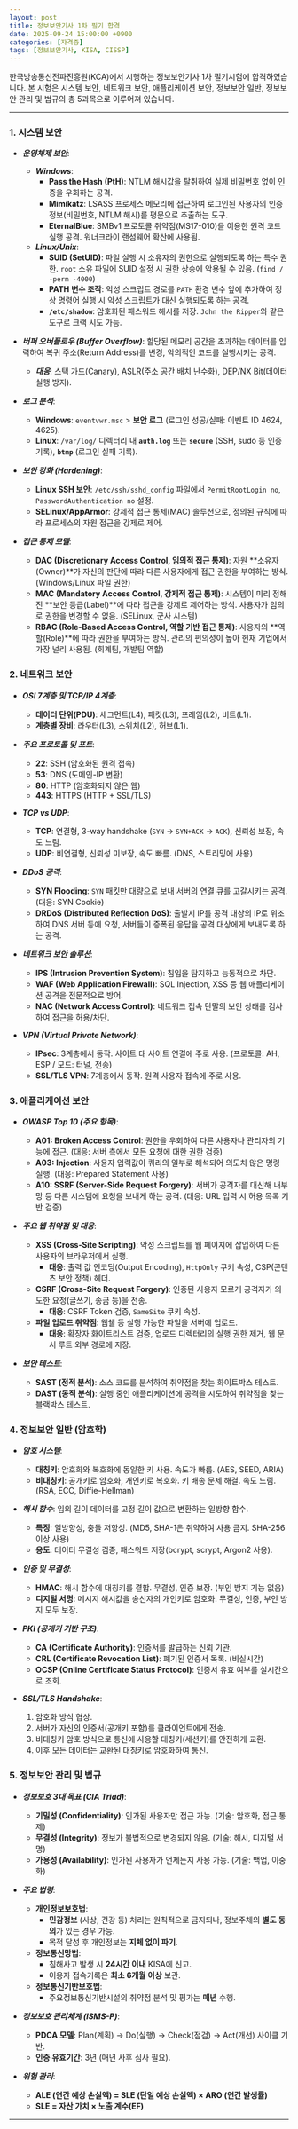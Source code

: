 ```yaml
---
layout: post
title: 정보보안기사 1차 필기 합격
date: 2025-09-24 15:00:00 +0900
categories: [자격증]
tags: [정보보안기사, KISA, CISSP]
---
```


한국방송통신전파진흥원(KCA)에서 시행하는 정보보안기사 1차 필기시험에 합격하였습니다. 본 시험은 시스템 보안, 네트워크 보안, 애플리케이션 보안, 정보보안 일반, 정보보안 관리 및 법규의 총 5과목으로 이루어져 있습니다.

---

### 1. 시스템 보안

- ***운영체제 보안***:
  - ***Windows***:
    - **Pass the Hash (PtH)**: NTLM 해시값을 탈취하여 실제 비밀번호 없이 인증을 우회하는 공격.
    - **Mimikatz**: LSASS 프로세스 메모리에 접근하여 로그인된 사용자의 인증 정보(비밀번호, NTLM 해시)를 평문으로 추출하는 도구.
    - **EternalBlue**: SMBv1 프로토콜 취약점(MS17-010)을 이용한 원격 코드 실행 공격. 워너크라이 랜섬웨어 확산에 사용됨.
  - ***Linux/Unix***:
    - **SUID (SetUID)**: 파일 실행 시 소유자의 권한으로 실행되도록 하는 특수 권한. `root` 소유 파일에 SUID 설정 시 권한 상승에 악용될 수 있음. (`find / -perm -4000`)
    - **PATH 변수 조작**: 악성 스크립트 경로를 `PATH` 환경 변수 앞에 추가하여 정상 명령어 실행 시 악성 스크립트가 대신 실행되도록 하는 공격.
    - **`/etc/shadow`**: 암호화된 패스워드 해시를 저장. `John the Ripper`와 같은 도구로 크랙 시도 가능.

- ***버퍼 오버플로우 (Buffer Overflow)***: 할당된 메모리 공간을 초과하는 데이터를 입력하여 복귀 주소(Return Address)를 변경, 악의적인 코드를 실행시키는 공격.
  - ***대응***: 스택 가드(Canary), ASLR(주소 공간 배치 난수화), DEP/NX Bit(데이터 실행 방지).

- ***로그 분석***:
  - **Windows**: `eventvwr.msc` > **보안 로그** (로그인 성공/실패: 이벤트 ID 4624, 4625).
  - **Linux**: `/var/log/` 디렉터리 내 **`auth.log`** 또는 **`secure`** (SSH, sudo 등 인증 기록), **`btmp`** (로그인 실패 기록).

- ***보안 강화 (Hardening)***:
  - **Linux SSH 보안**: `/etc/ssh/sshd_config` 파일에서 `PermitRootLogin no`, `PasswordAuthentication no` 설정.
  - **SELinux/AppArmor**: 강제적 접근 통제(MAC) 솔루션으로, 정의된 규칙에 따라 프로세스의 자원 접근을 강제로 제어.

- ***접근 통제 모델***:
  - **DAC (Discretionary Access Control, 임의적 접근 통제)**: 자원 **소유자(Owner)**가 자신의 판단에 따라 다른 사용자에게 접근 권한을 부여하는 방식. (Windows/Linux 파일 권한)
  - **MAC (Mandatory Access Control, 강제적 접근 통제)**: 시스템이 미리 정해진 **보안 등급(Label)**에 따라 접근을 강제로 제어하는 방식. 사용자가 임의로 권한을 변경할 수 없음. (SELinux, 군사 시스템)
  - **RBAC (Role-Based Access Control, 역할 기반 접근 통제)**: 사용자의 **역할(Role)**에 따라 권한을 부여하는 방식. 관리의 편의성이 높아 현재 기업에서 가장 널리 사용됨. (회계팀, 개발팀 역할)

### 2. 네트워크 보안

- ***OSI 7계층 및 TCP/IP 4계층***:
  - **데이터 단위(PDU)**: 세그먼트(L4), 패킷(L3), 프레임(L2), 비트(L1).
  - **계층별 장비**: 라우터(L3), 스위치(L2), 허브(L1).

- ***주요 프로토콜 및 포트***:
  - **22**: SSH (암호화된 원격 접속)
  - **53**: DNS (도메인-IP 변환)
  - **80**: HTTP (암호화되지 않은 웹)
  - **443**: HTTPS (HTTP + SSL/TLS)

- ***TCP vs UDP***:
  - **TCP**: 연결형, 3-way handshake (`SYN` → `SYN+ACK` → `ACK`), 신뢰성 보장, 속도 느림.
  - **UDP**: 비연결형, 신뢰성 미보장, 속도 빠름. (DNS, 스트리밍에 사용)

- ***DDoS 공격***:
  - **SYN Flooding**: `SYN` 패킷만 대량으로 보내 서버의 연결 큐를 고갈시키는 공격. (대응: SYN Cookie)
  - **DRDoS (Distributed Reflection DoS)**: 출발지 IP를 공격 대상의 IP로 위조하여 DNS 서버 등에 요청, 서버들이 증폭된 응답을 공격 대상에게 보내도록 하는 공격.

- ***네트워크 보안 솔루션***:
  - **IPS (Intrusion Prevention System)**: 침입을 탐지하고 능동적으로 차단.
  - **WAF (Web Application Firewall)**: SQL Injection, XSS 등 웹 애플리케이션 공격을 전문적으로 방어.
  - **NAC (Network Access Control)**: 네트워크 접속 단말의 보안 상태를 검사하여 접근을 허용/차단.

- ***VPN (Virtual Private Network)***:
  - **IPsec**: 3계층에서 동작. 사이트 대 사이트 연결에 주로 사용. (프로토콜: AH, ESP / 모드: 터널, 전송)
  - **SSL/TLS VPN**: 7계층에서 동작. 원격 사용자 접속에 주로 사용.

### 3. 애플리케이션 보안

- ***OWASP Top 10 (주요 항목)***:
  - **A01: Broken Access Control**: 권한을 우회하여 다른 사용자나 관리자의 기능에 접근. (대응: 서버 측에서 모든 요청에 대한 권한 검증)
  - **A03: Injection**: 사용자 입력값이 쿼리의 일부로 해석되어 의도치 않은 명령 실행. (대응: Prepared Statement 사용)
  - **A10: SSRF (Server-Side Request Forgery)**: 서버가 공격자를 대신해 내부망 등 다른 시스템에 요청을 보내게 하는 공격. (대응: URL 입력 시 허용 목록 기반 검증)

- ***주요 웹 취약점 및 대응***:
  - **XSS (Cross-Site Scripting)**: 악성 스크립트를 웹 페이지에 삽입하여 다른 사용자의 브라우저에서 실행.
    - **대응**: 출력 값 인코딩(Output Encoding), `HttpOnly` 쿠키 속성, CSP(콘텐츠 보안 정책) 헤더.
  - **CSRF (Cross-Site Request Forgery)**: 인증된 사용자 모르게 공격자가 의도한 요청(글쓰기, 송금 등)을 전송.
    - **대응**: CSRF Token 검증, `SameSite` 쿠키 속성.
  - **파일 업로드 취약점**: 웹쉘 등 실행 가능한 파일을 서버에 업로드.
    - **대응**: 확장자 화이트리스트 검증, 업로드 디렉터리의 실행 권한 제거, 웹 문서 루트 외부 경로에 저장.

- ***보안 테스트***:
  - **SAST (정적 분석)**: 소스 코드를 분석하여 취약점을 찾는 화이트박스 테스트.
  - **DAST (동적 분석)**: 실행 중인 애플리케이션에 공격을 시도하여 취약점을 찾는 블랙박스 테스트.

### 4. 정보보안 일반 (암호학)

- ***암호 시스템***:
  - **대칭키**: 암호화와 복호화에 동일한 키 사용. 속도가 빠름. (AES, SEED, ARIA)
  - **비대칭키**: 공개키로 암호화, 개인키로 복호화. 키 배송 문제 해결. 속도 느림. (RSA, ECC, Diffie-Hellman)

- ***해시 함수***: 임의 길이 데이터를 고정 길이 값으로 변환하는 일방향 함수.
  - **특징**: 일방향성, 충돌 저항성. (MD5, SHA-1은 취약하여 사용 금지. SHA-256 이상 사용)
  - **용도**: 데이터 무결성 검증, 패스워드 저장(bcrypt, scrypt, Argon2 사용).

- ***인증 및 무결성***:
  - **HMAC**: 해시 함수에 대칭키를 결합. 무결성, 인증 보장. (부인 방지 기능 없음)
  - **디지털 서명**: 메시지 해시값을 송신자의 개인키로 암호화. 무결성, 인증, 부인 방지 모두 보장.

- ***PKI (공개키 기반 구조)***:
  - **CA (Certificate Authority)**: 인증서를 발급하는 신뢰 기관.
  - **CRL (Certificate Revocation List)**: 폐기된 인증서 목록. (비실시간)
  - **OCSP (Online Certificate Status Protocol)**: 인증서 유효 여부를 실시간으로 조회.

- ***SSL/TLS Handshake***:
  1. 암호화 방식 협상.
  2. 서버가 자신의 인증서(공개키 포함)를 클라이언트에게 전송.
  3. 비대칭키 암호 방식으로 통신에 사용할 대칭키(세션키)를 안전하게 교환.
  4. 이후 모든 데이터는 교환된 대칭키로 암호화하여 통신.

### 5. 정보보안 관리 및 법규

- ***정보보호 3대 목표 (CIA Triad)***:
  - **기밀성 (Confidentiality)**: 인가된 사용자만 접근 가능. (기술: 암호화, 접근 통제)
  - **무결성 (Integrity)**: 정보가 불법적으로 변경되지 않음. (기술: 해시, 디지털 서명)
  - **가용성 (Availability)**: 인가된 사용자가 언제든지 사용 가능. (기술: 백업, 이중화)

- ***주요 법령***:
  - **개인정보보호법**:
    - **민감정보** (사상, 건강 등) 처리는 원칙적으로 금지되나, 정보주체의 **별도 동의**가 있는 경우 가능.
    - 목적 달성 후 개인정보는 **지체 없이 파기**.
  - **정보통신망법**:
    - 침해사고 발생 시 **24시간 이내** KISA에 신고.
    - 이용자 접속기록은 **최소 6개월 이상** 보관.
  - **정보통신기반보호법**:
    - 주요정보통신기반시설의 취약점 분석 및 평가는 **매년** 수행.

- ***정보보호 관리체계 (ISMS-P)***:
  - **PDCA 모델**: Plan(계획) → Do(실행) → Check(점검) → Act(개선) 사이클 기반.
  - **인증 유효기간**: 3년 (매년 사후 심사 필요).

- ***위험 관리***:
  - **ALE (연간 예상 손실액) = SLE (단일 예상 손실액) × ARO (연간 발생률)**
  - **SLE = 자산 가치 × 노출 계수(EF)**

<hr class="short-rule">